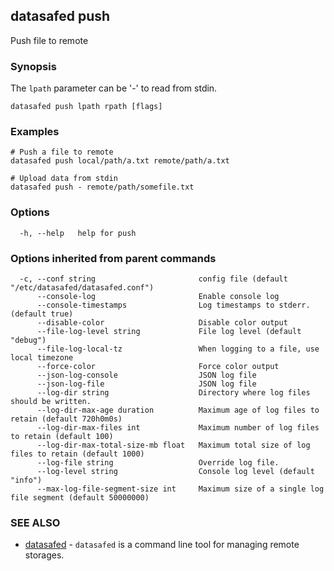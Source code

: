 ## datasafed push

Push file to remote

### Synopsis

The `lpath` parameter can be '-' to read from stdin.

```
datasafed push lpath rpath [flags]
```

### Examples

```
# Push a file to remote
datasafed push local/path/a.txt remote/path/a.txt

# Upload data from stdin
datasafed push - remote/path/somefile.txt
```

### Options

```
  -h, --help   help for push
```

### Options inherited from parent commands

```
  -c, --conf string                       config file (default "/etc/datasafed/datasafed.conf")
      --console-log                       Enable console log
      --console-timestamps                Log timestamps to stderr. (default true)
      --disable-color                     Disable color output
      --file-log-level string             File log level (default "debug")
      --file-log-local-tz                 When logging to a file, use local timezone
      --force-color                       Force color output
      --json-log-console                  JSON log file
      --json-log-file                     JSON log file
      --log-dir string                    Directory where log files should be written.
      --log-dir-max-age duration          Maximum age of log files to retain (default 720h0m0s)
      --log-dir-max-files int             Maximum number of log files to retain (default 100)
      --log-dir-max-total-size-mb float   Maximum total size of log files to retain (default 1000)
      --log-file string                   Override log file.
      --log-level string                  Console log level (default "info")
      --max-log-file-segment-size int     Maximum size of a single log file segment (default 50000000)
```

### SEE ALSO

* [datasafed](datasafed.md)	 - `datasafed` is a command line tool for managing remote storages.

